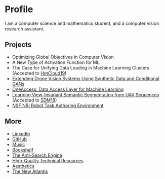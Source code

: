 # Profile

I am a computer science and mathematics student, and a computer vision research assistant. 

## Projects

* Optimizing Global Objectives in Computer Vision
* A New Type of Activation Function for ML
* The Case for Unifying Data Loading in Machine Learning Clusters (Accepted to [HotCloud19](https://www.usenix.org/conference/hotcloud19))
* [Extending Drone Vision Systems Using Synthetic Data and Conditional GANs](https://abhayvenkatesh.com/conditional-drones)
* [OneAccess: Data Access Layer for Machine Learning](./assets/one_access.pdf)
* [Learning View-Invariant Semantic Segmentation from UAV Sequences](./assets/sdm2018.pdf) (Accepted to [SDM18](https://archive.siam.org/meetings/sdm18/))
* [NSF NRI Robot Task Authoring Environment](./pages/nsf-nri.md)

## More

* [LinkedIn](https://linkedin.com/in/abhayvenkatesh)
* [GitHub](https://github.com/abhay-venkatesh)
* [Music](https://www.last.fm/user/abhayvenkatesh)
* [Bookshelf](https://bookshelf.website/abhay/mixes/dvadl/Book-Recs)
* [The Anti-Search Engine](./pages/anti-search-engine.md)
* [High-Quality Technical Resources](./pages/technical-resources.md)
* [Aesthetics](./pages/aesthetics.md)
* [The New Atlantis](./pages/the-new-atlantis.md)
